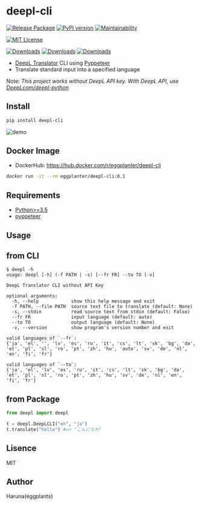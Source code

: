 # deepl-cli

[![Release Package](https://github.com/eggplants/deepl-cli/workflows/Release%20Package/badge.svg)](https://github.com/eggplants/deepl-cli/actions/runs/345738487) [![PyPI version](https://badge.fury.io/py/deepl-cli.svg)](https://badge.fury.io/py/deepl-cli)
[![Maintainability](https://api.codeclimate.com/v1/badges/a56630914df8538ca93b/maintainability)](https://codeclimate.com/github/eggplants/deepl-cli/maintainability)

[![MIT License](http://img.shields.io/badge/license-MIT-blue.svg?style=flat)](LICENSE)

[![Downloads](https://pepy.tech/badge/deepl-cli)](https://pepy.tech/project/deepl-cli) [![Downloads](https://pepy.tech/badge/deepl-cli/month)](https://pepy.tech/project/deepl-cli/month) [![Downloads](https://pepy.tech/badge/deepl-cli/week)](https://pepy.tech/project/deepl-cli/week)

- [DeepL Translator](https://www.deepl.com/translator) CLI using [Pyppeteer](https://github.com/pyppeteer/pyppeteer)
- Translate standard input into a specified language

Note: *This project works without DeepL API key. With DeepL API, use [DeepLcom/deepl-python](https://github.com/DeepLcom/deepl-python)*

## Install

```bash
pip install deepl-cli
```

![demo](https://i.imgur.com/mGbwqO7.png)

## Docker Image

- DockerHub: <https://hub.docker.com/r/eggplanter/deepl-cli>

```bash
docker run -it --rm eggplanter/deepl-cli:0.1
```

## Requirements

- [Python>=3.5](https://www.python.org/ftp/python/)
- [pyppeteer](https://github.com/pyppeteer/pyppeteer)

## Usage

## from CLI

```shellsession
$ deepl -h
usage: deepl [-h] (-f PATH | -s) [--fr FR] --to TO [-v]

DeepL Translator CLI without API Key

optional arguments:
  -h, --help            show this help message and exit
  -f PATH, --file PATH  source text file to translate (default: None)
  -s, --stdin           read source text from stdin (default: False)
  --fr FR               input language (default: auto)
  --to TO               output language (default: None)
  -v, --version         show program's version number and exit

valid languages of `--fr`:
{'ja', 'el', '', 'lv', 'es', 'ru', 'it', 'cs', 'lt', 'sk', 'bg', 'da', 'et', 'pl', 'sl', 'ro', 'pt', 'zh', 'hu', 'auto', 'sv', 'de', 'nl', 'en', 'fi', 'fr'}

valid languages of `--to`:
{'ja', 'el', 'lv', 'es', 'ru', 'it', 'cs', 'lt', 'sk', 'bg', 'da', 'et', 'pl', 'sl', 'ro', 'pt', 'zh', 'hu', 'sv', 'de', 'nl', 'en', 'fi', 'fr'}
```

## from Package

```python
from deepl import deepl

t = deepl.DeepLCLI("en", "ja")
t.translate("hello") #=> "こんにちわ"
```

## Lisence

MIT

## Author

Haruna(eggplants)
